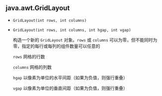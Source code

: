 ## java.awt.GridLayout


* `GridLayout(int rows, int columns)`

* `GridLayout(int rows, int columns, int hgap, int vgap)`

    构造一个新的 `GridLayout` 对象。`rows` 或 `columns` 可以为零，但不能同时为零，指定的每行或每列的组件数量可以任意的
    
    `rows`      网格的行数
    
    `columns`   网格的列数
    
    `hgap`      以像素为单位的水平间距（如果为负值，则强行重叠）
    
    `vgap`      以像素为单位的垂直间距（如果为负值，则强行重叠）